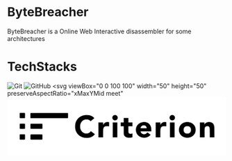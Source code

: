 # ByteBreacher
ByteBreacher is a Online Web Interactive disassembler for some architectures

# TechStacks
![Git](https://img.shields.io/badge/git-%23F05033.svg?style=for-the-badge&logo=git&logoColor=white)
![GitHub](https://img.shields.io/badge/github-%23121011.svg?style=for-the-badge&logo=github&logoColor=white)
<svg viewBox="0 0 100 100" width="50" height="50" preserveAspectRatio="xMaxYMid meet"
    <img src="https://raw.githubusercontent.com/Unam3dd/ByteBreacher/main/assets/criterion-title.svg"/>
></svg>
